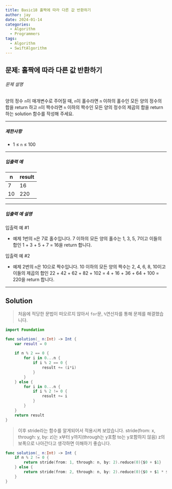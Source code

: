```yaml
---
title: Basic18 홀짝에 따라 다른 값 반환하기
author: jay
date: 2024-01-14
categories:
  - Algorithm
  - Programmers
tags:
  - Algorithm
  - SwiftAlgorithm
---
```

## 문제: 홀짝에 따라 다른 값 반환하기
###### 문제 설명

양의 정수 `n`이 매개변수로 주어질 때, `n`이 홀수라면 `n` 이하의 홀수인 모든 양의 정수의 합을 return 하고 `n`이 짝수라면 `n` 이하의 짝수인 모든 양의 정수의 제곱의 합을 return 하는 solution 함수를 작성해 주세요.

---

##### 제한사항

- 1 ≤ `n` ≤ 100

---

##### 입출력 예

|n|result|
|---|---|
|7|16|
|10|220|

---

##### 입출력 예 설명

입출력 예 #1

- 예제 1번의 `n`은 7로 홀수입니다. 7 이하의 모든 양의 홀수는 1, 3, 5, 7이고 이들의 합인 1 + 3 + 5 + 7 = 16을 return 합니다.

입출력 예 #2

- 예제 2번의 `n`은 10으로 짝수입니다. 10 이하의 모든 양의 짝수는 2, 4, 6, 8, 10이고 이들의 제곱의 합인 22 + 42 + 62 + 82 + 102 = 4 + 16 + 36 + 64 + 100 = 220을 return 합니다.

---

## Solution

> 처음에 적당한 문법이 떠오르지 않아서 `for`문, `%`연산자를 통해 문제를 해결했습니다. 

```swift
import Foundation

func solution(_ n:Int) -> Int {
    var result = 0
    
    if n % 2 == 0 {
        for i in 0...n {
            if i % 2 == 0 {
                result += (i*i)
            }
        }
    } else {
        for i in 0...n {
            if i % 2 != 0 {
                result += i
            }
        }
    }
    return result
}
```

> 이후 stride라는 함수를 알게되어서 적용시켜 보았습니다. stride(from: x, through: y, by: z)는 x부터 y까지(through는 y포함 to는 y포함하지 않음) z의 보폭으로 나아간다고 생각하면 이해하기 좋습니다.

```swift
func solution(_ n:Int) -> Int {
    if n % 2 != 0 {
        return stride(from: 1, through: n, by: 2).reduce(0){$0 + $1}
    } else {
        return stride(from: 2, through: n, by: 2).reduce(0){$0 + $1 * $1}
    }
}
```